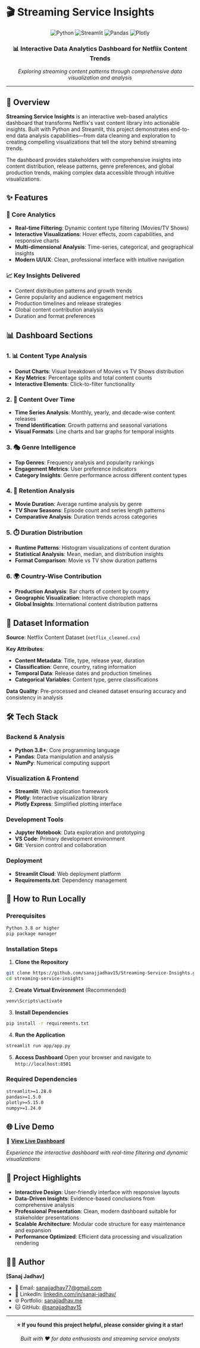 # 🎬 Streaming Service Insights

<div align="center">
  <img src="https://img.shields.io/badge/Python-3.8+-blue?style=for-the-badge&logo=python&logoColor=white" alt="Python">
  <img src="https://img.shields.io/badge/Streamlit-FF4B4B?style=for-the-badge&logo=streamlit&logoColor=white" alt="Streamlit">
  <img src="https://img.shields.io/badge/Pandas-150458?style=for-the-badge&logo=pandas&logoColor=white" alt="Pandas">
  <img src="https://img.shields.io/badge/Plotly-3F4F75?style=for-the-badge&logo=plotly&logoColor=white" alt="Plotly">
</div>

<div align="center">
  <h3>📊 Interactive Data Analytics Dashboard for Netflix Content Trends</h3>
  <p><em>Exploring streaming content patterns through comprehensive data visualization and analysis</em></p>
</div>

---

## 🚀 Overview

**Streaming Service Insights** is an interactive web-based analytics dashboard that transforms Netflix's vast content library into actionable insights. Built with Python and Streamlit, this project demonstrates end-to-end data analysis capabilities—from data cleaning and exploration to creating compelling visualizations that tell the story behind streaming trends.

The dashboard provides stakeholders with comprehensive insights into content distribution, release patterns, genre preferences, and global production trends, making complex data accessible through intuitive visualizations.

## ✨ Features

### 🎯 Core Analytics
- **Real-time Filtering**: Dynamic content type filtering (Movies/TV Shows)
- **Interactive Visualizations**: Hover effects, zoom capabilities, and responsive charts
- **Multi-dimensional Analysis**: Time-series, categorical, and geographical insights
- **Modern UI/UX**: Clean, professional interface with intuitive navigation

### 📈 Key Insights Delivered
- Content distribution patterns and growth trends
- Genre popularity and audience engagement metrics
- Production timelines and release strategies
- Global content contribution analysis
- Duration and format preferences

## 📊 Dashboard Sections

### 1. 📊 **Content Type Analysis**
- **Donut Charts**: Visual breakdown of Movies vs TV Shows distribution
- **Key Metrics**: Percentage splits and total content counts
- **Interactive Elements**: Click-to-filter functionality

### 2. 📅 **Content Over Time**
- **Time Series Analysis**: Monthly, yearly, and decade-wise content releases
- **Trend Identification**: Growth patterns and seasonal variations
- **Visual Formats**: Line charts and bar graphs for temporal insights

### 3. 🎭 **Genre Intelligence**
- **Top Genres**: Frequency analysis and popularity rankings
- **Engagement Metrics**: User preference indicators
- **Category Insights**: Genre performance across different content types

### 4. 🔁 **Retention Analysis**
- **Movie Duration**: Average runtime analysis by genre
- **TV Show Seasons**: Episode count and series length patterns
- **Comparative Analysis**: Duration trends across categories

### 5. ⏱️ **Duration Distribution**
- **Runtime Patterns**: Histogram visualizations of content duration
- **Statistical Analysis**: Mean, median, and distribution insights
- **Format Comparison**: Movie vs TV show duration patterns

### 6. 🌍 **Country-Wise Contribution**
- **Production Analysis**: Bar charts of content by country
- **Geographic Visualization**: Interactive choropleth maps
- **Global Insights**: International content distribution patterns

## 📁 Dataset Information

**Source**: Netflix Content Dataset (`netflix_cleaned.csv`)

**Key Attributes**:
- **Content Metadata**: Title, type, release year, duration
- **Classification**: Genre, country, rating information
- **Temporal Data**: Release dates and production timelines
- **Categorical Variables**: Content type, genre classifications

**Data Quality**: Pre-processed and cleaned dataset ensuring accuracy and consistency in analysis

## 🛠️ Tech Stack

### **Backend & Analysis**
- **Python 3.8+**: Core programming language
- **Pandas**: Data manipulation and analysis
- **NumPy**: Numerical computing support

### **Visualization & Frontend**
- **Streamlit**: Web application framework
- **Plotly**: Interactive visualization library
- **Plotly Express**: Simplified plotting interface

### **Development Tools**
- **Jupyter Notebook**: Data exploration and prototyping
- **VS Code**: Primary development environment
- **Git**: Version control and collaboration

### **Deployment**
- **Streamlit Cloud**: Web deployment platform
- **Requirements.txt**: Dependency management

## 🚦 How to Run Locally

### Prerequisites
```bash
Python 3.8 or higher
pip package manager
```

### Installation Steps

1. **Clone the Repository**
```bash
git clone https://github.com/sanajjadhav15/Streaming-Service-Insights.git
cd streaming-service-insights
```

2. **Create Virtual Environment** (Recommended)
```bash
venv\Scripts\activate
```

3. **Install Dependencies**
```bash
pip install -r requirements.txt
```

4. **Run the Application**
```bash
streamlit run app/app.py
```

5. **Access Dashboard**
Open your browser and navigate to `http://localhost:8501`

### Required Dependencies
```txt
streamlit>=1.28.0
pandas>=1.5.0
plotly>=5.15.0
numpy>=1.24.0
```

## 🌐 Live Demo

🔗 **[View Live Dashboard](https://streaming-service-insights.streamlit.app/)**

*Experience the interactive dashboard with real-time filtering and dynamic visualizations*

## 🎯 Project Highlights

- **Interactive Design**: User-friendly interface with responsive layouts
- **Data-Driven Insights**: Evidence-based conclusions from comprehensive analysis
- **Professional Presentation**: Clean, modern dashboard suitable for stakeholder presentations
- **Scalable Architecture**: Modular code structure for easy maintenance and expansion
- **Performance Optimized**: Efficient data processing and visualization rendering

## 👨‍💻 Author

**[Sanaj Jadhav]**
- 📧 Email: sanajjadhav77@gmail.com
- 💼 LinkedIn: [linkedin.com/in/sanaj-jadhav/](https://www.linkedin.com/in/sanaj-jadhav/)
- 🌐 Portfolio: [sanajjadhav.me](https://www.sanajjadhav.me/)
- 🐱 GitHub: [@sanajjadhav15](https://github.com/sanajjadhav15)

---

<div align="center">
  <p><strong>⭐ If you found this project helpful, please consider giving it a star!</strong></p>
  <p><em>Built with ❤️ for data enthusiasts and streaming service analysts</em></p>
</div>
